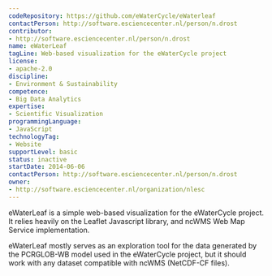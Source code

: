 ```yaml
---
codeRepository: https://github.com/eWaterCycle/eWaterleaf
contactPerson: http://software.esciencecenter.nl/person/n.drost
contributor:
- http://software.esciencecenter.nl/person/n.drost
name: eWaterLeaf
tagLine: Web-based visualization for the eWaterCycle project
license:
- apache-2.0
discipline:
- Environment & Sustainability
competence:
- Big Data Analytics
expertise:
- Scientific Visualization
programmingLanguage:
- JavaScript
technologyTag:
- Website
supportLevel: basic
status: inactive
startDate: 2014-06-06
contactPerson: http://software.esciencecenter.nl/person/n.drost
owner: 
- http://software.esciencecenter.nl/organization/nlesc
---
```

eWaterLeaf is a simple web-based visualization for the eWaterCycle project. It relies heavily on the Leaflet Javascript library, and ncWMS Web Map Service implementation.

eWaterLeaf mostly serves as an exploration tool for the data generated by the PCRGLOB-WB model used in the eWaterCycle project, but it should work with any dataset compatible with ncWMS (NetCDF-CF files).
